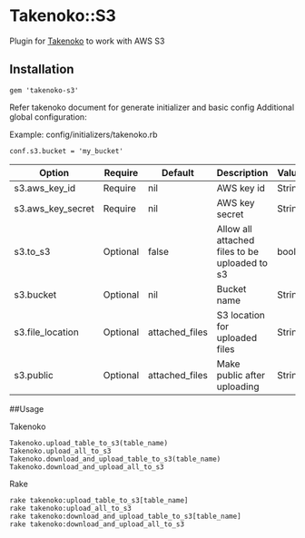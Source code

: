 # Takenoko::S3

Plugin for [Takenoko](https://github.com/khiemns54/takenoko) to work with AWS S3

## Installation

```
gem 'takenoko-s3'
```

Refer takenoko document for generate initializer and basic config
Additional global configuration:

Example: config/initializers/takenoko.rb
    
    conf.s3.bucket = 'my_bucket'

|Option|Require|Default|Description|Value|Overwrite(*)|
|---|---|---|---|---|---|
|s3.aws_key_id|Require|nil|AWS key id|String|No|
|s3.aws_key_secret|Require|nil|AWS key secret|String|No|
|s3.to_s3|Optional|false|Allow all attached files to be uploaded to s3|bool|Yes|
|s3.bucket|Optional|nil|Bucket name|String|Yes|
|s3.file_location|Optional|attached_files|S3 location for uploaded files|String|Yes|
|s3.public|Optional|attached_files|Make public after uploading|String|Yes|

##Usage

Takenoko

    Takenoko.upload_table_to_s3(table_name)
    Takenoko.upload_all_to_s3
    Takenoko.download_and_upload_table_to_s3(table_name)
    Takenoko.download_and_upload_all_to_s3

Rake

    rake takenoko:upload_table_to_s3[table_name]
    rake takenoko:upload_all_to_s3
    rake takenoko:download_and_upload_table_to_s3[table_name]
    rake takenoko:download_and_upload_all_to_s3